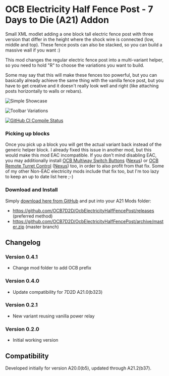 # OCB Electricity Half Fence Post - 7 Days to Die (A21) Addon

Small XML modlet adding a one block tall electric fence post with
three version that differ in the height where the shock wire is
connected (low, middle and top). These fence posts can also be
stacked, so you can build a massive wall if you want :)

This mod changes the regular electric fence post into a
multi-variant helper, so you need to hold "R" to choose
the variations you want to build.

Some may say that this will make these fences too powerful, but
you can basically already achieve the same thing with the vanilla
fence post, but you have to get creative and it doesn't really look
well and right (like attaching posts horizontally to walls or rebars).

![Simple Showcase](Screens/in-game-showcase.jpg)

![Toolbar Variations](Screens/toolbar-variations.png)

[![GitHub CI Compile Status][3]][2]

### Picking up blocks

Once you pick up a block you will get the actual variant back instead
of the generic helper block. I already fixed this issue in another mod,
but this would make this mod EAC incompatible. If you don't mind disabling
EAC, you may additionally install [OCB Multiway Switch Buttons][6] ([Nexus][7])
or [OCB Remote Turret Control][4] ([Nexus][5]) too, in order to also profit
from that fix. Some of my other Non-EAC electricity mods include that fix
too, but I'm too lazy to keep an up to date list here ;-)

[4]: https://github.com/OCB7D2D/OcbRemoteTurretControl
[5]: https://www.nexusmods.com/7daystodie/mods/2279
[6]: https://github.com/OCB7D2D/OcbElectricityButtonsPush
[7]: https://www.nexusmods.com/7daystodie/mods/1741

### Download and Install

Simply [download here from GitHub][1] and put into your A21 Mods folder:

- https://github.com/OCB7D2D/OcbElectricityHalfFencePost/releases (preferred method)
- https://github.com/OCB7D2D/OcbElectricityHalfFencePost/archive/master.zip (master branch)

## Changelog

### Version 0.4.1

- Change mod folder to add OCB prefix

### Version 0.4.0

- Update compatibility for 7D2D A21.0(b323)

### Version 0.2.1

- New variant reusing vanilla power relay

### Version 0.2.0

- Initial working version

## Compatibility

Developed initially for version A20.0(b5), updated through A21.2(b37).

[1]: https://github.com/OCB7D2D/OcbElectricityHalfFencePost/releases
[2]: https://github.com/OCB7D2D/OcbElectricityHalfFencePost/actions/workflows/ci.yml
[3]: https://github.com/OCB7D2D/OcbElectricityHalfFencePost/actions/workflows/ci.yml/badge.svg
